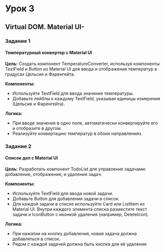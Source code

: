 # Урок 3

## Virtual DOM. Material UI-

### Задание 1

#### Температурный конвертер с Material UI

**Цель:** Создать компонент TemperatureConverter, используя компоненты TextField и Button из Material UI для ввода и отображения температур в градусах Цельсия и Фаренгейта.

**Компоненты:**

- Используйте TextField для ввода значения температуры.
- Добавьте лейблы к каждому TextField, указывая единицы измерения (Цельсия и Фаренгейта).

**Логика:**

- При вводе значения в одно поле, автоматически конвертируйте его и отобразите в другом.
- Реализуйте конвертацию температур в обоих направлениях.

### Задание 2

#### Список дел с Material UI

**Цель:** Разработать компонент TodoList для управления задачами: добавление, отображение, и удаление задач.

**Компоненты:**

- Используйте TextField для ввода новой задачи.
- Добавьте Button для добавления задачи в список.
- Для каждой задачи в списке используйте Card или ListItem из Material UI. Внутри каждого элемента списка разместите текст задачи и IconButton с иконкой удаления (например, DeleteIcon).

**Логика:**

- При нажатии на кнопку добавления, новая задача должна добавляться в список.
- Рядом с каждой задачей должна быть кнопка для её удаления.
